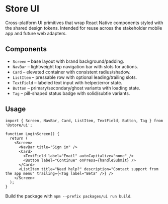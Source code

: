 # Store UI

Cross-platform UI primitives that wrap React Native components styled with the shared design tokens. Intended for reuse across the stakeholder mobile app and future web adapters.

## Components
- `Screen` – base layout with brand background/padding.
- `NavBar` – lightweight top navigation bar with slots for actions.
- `Card` – elevated container with consistent radius/shadow.
- `ListItem` – pressable row with optional leading/trailing slots.
- `TextField` – labeled text input with helper/error state.
- `Button` – primary/secondary/ghost variants with loading state.
- `Tag` – pill-shaped status badge with solid/subtle variants.

## Usage
```tsx
import { Screen, NavBar, Card, ListItem, TextField, Button, Tag } from '@store/ui';

function LoginScreen() {
  return (
    <Screen>
      <NavBar title="Sign in" />
      <Card>
        <TextField label="Email" autoCapitalize="none" />
        <Button label="Continue" onPress={handleSubmit} />
      </Card>
      <ListItem title="Need help?" description="Contact support from the app menu" trailing={<Tag label="Beta" />} />
    </Screen>
  );
}
```

Build the package with `npm --prefix packages/ui run build`.
